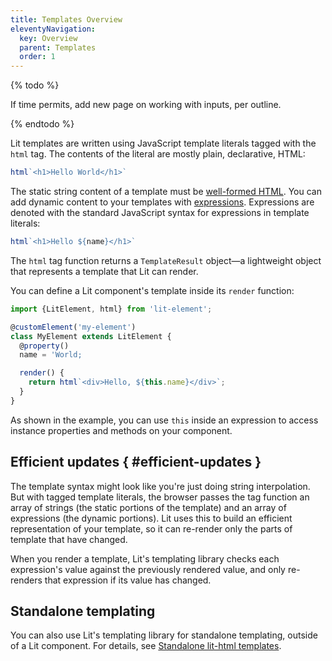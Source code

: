 ```yaml
---
title: Templates Overview
eleventyNavigation:
  key: Overview
  parent: Templates
  order: 1
---
```


{% todo %}

If time permits, add new page on working with inputs, per outline.

{% endtodo %}

Lit templates are written using JavaScript template literals tagged with the `html` tag. The contents of the literal are mostly plain, declarative, HTML:

```js
html`<h1>Hello World</h1>`
```

The static string content of a template must be [well-formed HTML](/docs/templates/expressions/#well-formed-html). You can add dynamic content to your templates with [expressions](/docs/templates/expressions/). Expressions are denoted with the standard JavaScript syntax for expressions in template literals:

```js
html`<h1>Hello ${name}</h1>`
```

The `html` tag function returns a `TemplateResult` object—a lightweight object that represents a template that Lit can render.

You can define a Lit component's template inside its `render` function:

```js
import {LitElement, html} from 'lit-element';

@customElement('my-element')
class MyElement extends LitElement {
  @property()
  name = 'World;

  render() {
    return html`<div>Hello, ${this.name}</div>`;
  }
}
```

As shown in the example, you can use `this` inside an expression to access instance properties and methods on your component.

## Efficient updates { #efficient-updates }

The template syntax might look like you're just doing string interpolation. But with tagged template literals, the browser passes the tag function an array of strings (the static portions of the template) and an array of expressions (the dynamic portions). Lit uses this to build an efficient representation of your template, so it can re-render only the parts of template that have changed.

When you render a template, Lit's templating library checks each expression's value against the previously rendered value, and only re-renders that expression if its value has changed.

## Standalone templating

You can also use Lit's templating library for standalone templating, outside of a Lit component. For details, see [Standalone lit-html templates](/docs/libraries/standalone-templates).
